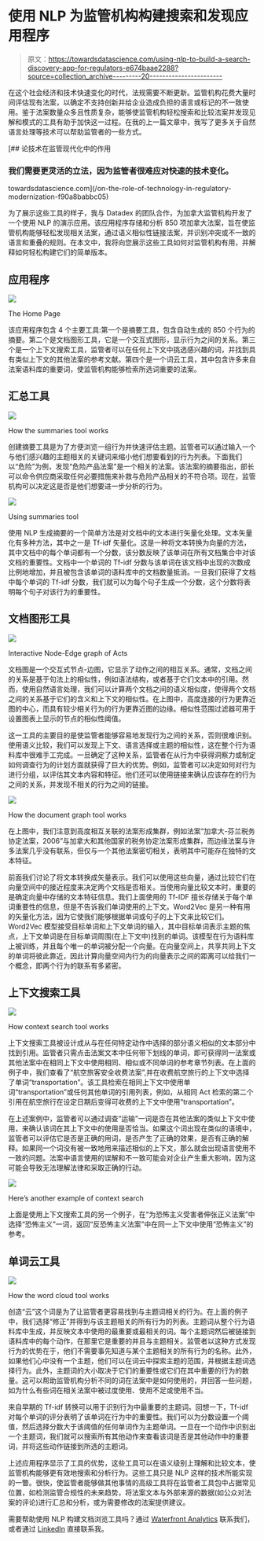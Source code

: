 # 使用 NLP 为监管机构构建搜索和发现应用程序

> 原文：<https://towardsdatascience.com/using-nlp-to-build-a-search-discovery-app-for-regulators-e674baae2288?source=collection_archive---------20----------------------->

在这个社会经济和技术快速变化的时代，法规需要不断更新。监管机构花费大量时间评估现有法案，以确定不支持创新并给企业造成负担的语言或标记的不一致使用。鉴于法案数量众多且性质复杂，能够使监管机构轻松搜索和比较法案并发现见解和模式的工具有助于加快这一过程。在我的上一篇文章中，我写了更多关于自然语言处理等技术可以帮助监管者的一些方式。

[](/on-the-role-of-technology-in-regulatory-modernization-f90a8babbc05) [## 论技术在监管现代化中的作用

### 我们需要更灵活的立法，因为监管者很难应对快速的技术变化。

towardsdatascience.com](/on-the-role-of-technology-in-regulatory-modernization-f90a8babbc05) 

为了展示这些工具的样子，我与 Datadex 的团队合作，为加拿大监管机构开发了一个使用 NLP 的演示应用。该应用程序存储和分析 850 项加拿大法案，旨在使监管机构能够轻松发现相关法案，通过语义相似性链接法案，并识别冲突或不一致的语言和重叠的规则。在本文中，我将向您展示这些工具如何对监管机构有用，并解释如何轻松构建它们的简单版本。

## 应用程序

![](img/95fcf28bf8373a0d8b98c65fcd2b01df.png)

The Home Page

该应用程序包含 4 个主要工具:第一个是摘要工具，包含自动生成的 850 个行为的摘要。第二个是文档图形工具，它是一个交互式图形，显示行为之间的关系。第三个是一个上下文搜索工具，监管者可以在任何上下文中挑选感兴趣的词，并找到具有类似上下文的其他法案的参考文献。第四个是一个词云工具，其中包含许多来自法案语料库的重要词，使监管机构能够检索所选词重要的法案。

## 汇总工具

![](img/0c43b116d745d89f1ea4c81de3ef0405.png)

How the summaries tool works

创建摘要工具是为了方便浏览一组行为并快速评估主题。监管者可以通过输入一个与他们感兴趣的主题相关的关键词来缩小他们想要看到的行为列表。下面我们以“危险”为例，发现“危险产品法案”是一个相关的法案。该法案的摘要指出，部长可以命令供应商采取任何必要措施来补救与危险产品相关的不符合项。现在，监管机构可以决定这是否是他们想要进一步分析的行为。

![](img/4e432c90fee3dddf9cd34e41da47aae4.png)

Using summaries tool

使用 NLP 生成摘要的一个简单方法是对文档中的文本进行矢量化处理。文本矢量化有多种方法，其中之一是 Tf-idf 矢量化。这是一种将文本转换为向量的方法，其中文档中的每个单词都有一个分数，该分数反映了该单词在所有文档集合中对该文档的重要性。文档中一个单词的 Tf-idf 分数与该单词在该文档中出现的次数成比例地增加，并且被包含该单词的语料库中的文档数量抵消。一旦我们获得了文档中每个单词的 Tf-idf 分数，我们就可以为每个句子生成一个分数，这个分数将表明每个句子对该行为的重要性。

## 文档图形工具

![](img/76c3c2339f3c5acede3c9a7103a4c649.png)

Interactive Node-Edge graph of Acts

文档图是一个交互式节点-边图，它显示了动作之间的相互关系。通常，文档之间的关系是基于句法上的相似性，例如语法结构，或者基于它们文本中的引用。然而，使用自然语言处理，我们可以计算两个文档之间的语义相似度，使得两个文档之间的关系基于它们的含义和上下文的相似性。在上图中，高度连接的行为更靠近图的中心，而具有较少相关行为的行为更靠近图的边缘。相似性范围过滤器可用于设置图表上显示的节点的相似性阈值。

这一工具的主要目的是使监管者能够容易地发现行为之间的关系，否则很难识别。使用语义比较，我们可以发现上下文、语言选择或主题的相似性，这在整个行为语料库中很难手工完成。一旦确定了这种关系，监管者在从行为中获得洞察力或制定如何调查行为的计划方面就获得了巨大的优势。例如，监管者可以决定如何对行为进行分组，以评估其文本内容和特征。他们还可以使用链接来确认应该存在的行为之间的关系，并发现不相关的行为之间的链接。

![](img/3c28e25af842d326b8dce65f7166496d.png)

How the document graph tool works

在上图中，我们注意到高度相互关联的法案形成集群，例如法案“加拿大-芬兰税务协定法案，2006”与加拿大和其他国家的税务协定法案形成集群，而边缘法案与许多法案几乎没有联系，但仅与一个其他法案密切相关，表明其中可能存在独特的文本特征。

前面我们讨论了将文本转换成矢量表示。我们可以使用这些向量，通过比较它们在向量空间中的接近程度来决定两个文档是否相关。当使用向量比较文本时，重要的是确定向量中存储的文本特征信息。我们上面使用的 Tf-IDF 擅长存储关于每个单词重要性的信息，但是不告诉我们单词使用的上下文。Word2Vec 是另一种有用的矢量化方法，因为它使我们能够根据单词或句子的上下文来比较它们。Word2Vec 模型接受目标单词和上下文单词的输入，其中目标单词表示主题的焦点，上下文单词是在目标单词周围(在上下文中)找到的单词。该模型在行为语料库上被训练，并且每个唯一的单词被分配一个向量。在向量空间上，共享共同上下文的单词将彼此靠近，因此计算向量空间内行为的向量表示之间的距离可以给我们一个概念，即两个行为的联系有多紧密。

## 上下文搜索工具

![](img/1904bd5802df03be888437c067ec48c6.png)

How context search tool works

上下文搜索工具被设计成从与在任何特定动作中选择的部分语义相似的文本部分中找到引用。监管者只需点击法案文本中任何带下划线的单词，即可获得同一法案或其他法案中在相同上下文中使用相同、相似或不同单词的参考章节列表。在上面的例子中，我们查看了“航空旅客安全收费法案”,并在收费航空旅行的上下文中选择了单词“transportation”。该工具检索在相同上下文中使用单词“transportation”或任何其他单词的引用列表，例如，从相同 Act 检索的第二个引用在航空旅行在设定日期后变得可收费的上下文中使用“transportation”。

在上述案例中，监管者可以通过调查“运输”一词是否在其他法案的类似上下文中使用，来确认该词在其上下文中的使用是否恰当。如果这个词出现在类似的语境中，监管者可以评估它是否是正确的用词，是否产生了正确的效果，是否有正确的解释。如果同一个词没有被一致地用来描述相似的上下文，那么就会出现语言使用不一致的问题。法案中语言使用的误解和不一致可能会对企业产生重大影响，因为这可能会导致无法理解法律和采取正确的行动。

![](img/d5e33f62d82a673af374f0280d6cda50.png)

Here’s another example of context search

上面是使用上下文搜索工具的另一个例子，在“为恐怖主义受害者伸张正义法案”中选择“恐怖主义”一词，返回“反恐怖主义法案”中在同一上下文中使用“恐怖主义”的参考。

## 单词云工具

![](img/280d7a7b6d8d149d789fd8c36de233ea.png)

How the word cloud tool works

创造“云”这个词是为了让监管者更容易找到与主题词相关的行为。在上面的例子中，我们选择“修正”并得到与该主题相关的所有行为的列表。主题词从整个行为语料库中生成，并反映文本中使用的最重要或最相关的词。每个主题词然后被链接到语料库中的每个动作，在那里它是重要的并且与主题相关。监管者以这种方式发现行为的优势在于，他们不需要事先知道与某个主题相关的所有行为的名称。此外，如果他们心中没有一个主题，他们可以在词云中探索主题的范围，并根据主题词选择行为。此外，主题词的大小取决于它们的重要性或它们在其中重要的行为的数量。这可以帮助监管机构分析不同的词在法案中是如何使用的，并回答一些问题，如为什么有些词在相关法案中被过度使用、使用不足或使用不当。

来自早期的 Tf-idf 转换可以用于识别行为中最重要的主题词。回想一下，Tf-idf 对每个单词的评分表明了该单词在行为中的重要性。我们可以为分数设置一个阈值，然后选择分数大于该阈值的任何单词作为主题单词。一旦在一个动作中识别出一个主题词，我们就可以搜索所有其他动作来查看该词是否是其他动作中的重要词，并将这些动作链接到所选的主题词。

上述应用程序显示了工具的优势，这些工具可以在语义级别上理解和比较文本，使监管机构能够更有效地搜索和分析行为。这些工具只是 NLP 这样的技术所能实现的一瞥。很快，使监管者能够做其他事情的高级工具将在监管者工具包中占据常见位置，如检测监管合规性的未来趋势，将法案文本与外部来源的数据(如公众对法案的评论)进行汇总和分析，或为需要修改的法案提供建议。

需要帮助使用 NLP 构建文档浏览工具吗？通过 [Waterfront Analytics](http://www.waterfrontanalytics.com) 联系我们，或者通过 [LinkedIn](https://www.linkedin.com/in/abizer-jafferjee-5ab528a9/) 直接联系我。